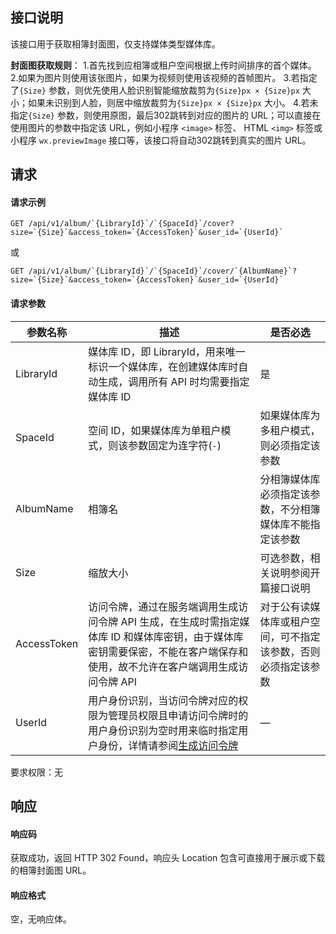 ## 接口说明
该接口用于获取相簿封面图，仅支持媒体类型媒体库。

**封面图获取规则**：
1.首先找到应相簿或租户空间根据上传时间排序的首个媒体。
2.如果为图片则使用该张图片，如果为视频则使用该视频的首帧图片。
3.若指定了`{Size}` 参数，则优先使用人脸识别智能缩放裁剪为`{Size}px × {Size}px` 大小；如果未识别到人脸，则居中缩放裁剪为`{Size}px × {Size}px`  大小。
4.若未指定`{Size}`  参数，则使用原图，最后302跳转到对应的图片的 URL；可以直接在使用图片的参数中指定该 URL，例如小程序 `<image>` 标签、 HTML `<img>` 标签或小程序 `wx.previewImage` 接口等，该接口将自动302跳转到真实的图片 URL。



## 请求
#### 请求示例

```plaintext
GET /api/v1/album/`{LibraryId}`/`{SpaceId}`/cover?size=`{Size}`&access_token=`{AccessToken}`&user_id=`{UserId}`
``` 
或
```plaintext
GET /api/v1/album/`{LibraryId}`/`{SpaceId}`/cover/`{AlbumName}`?size=`{Size}`&access_token=`{AccessToken}`&user_id=`{UserId}`
```





#### 请求参数

| 参数名称  | 描述                                                       | 是否必选                                 |
| --------- | ---------------------------------------------------------- | ---------------------------------------- |
| LibraryId | 媒体库 ID，即 LibraryId，用来唯一标识一个媒体库，在创建媒体库时自动生成，调用所有 API 时均需要指定媒体库 ID                                                 | 是                                       |
| SpaceId   | 空间 ID，如果媒体库为单租户模式，则该参数固定为连字符(`-`) | 如果媒体库为多租户模式，则必须指定该参数 |
| AlbumName |     相簿名           |   分相簿媒体库必须指定该参数，不分相簿媒体库不能指定该参数    |
|    Size   |        缩放大小                                                    |         可选参数，相关说明参阅开篇接口说明                                 |
|   AccessToken        |             访问令牌，通过在服务端调用生成访问令牌 API 生成，在生成时需指定媒体库 ID 和媒体库密钥，由于媒体库密钥需要保密，不能在客户端保存和使用，故不允许在客户端调用生成访问令牌 API              |     对于公有读媒体库或租户空间，可不指定该参数，否则必须指定该参数        |
|UserId|用户身份识别，当访问令牌对应的权限为管理员权限且申请访问令牌时的用户身份识别为空时用来临时指定用户身份，详情请参阅[生成访问令牌](https://cloud.tencent.com/document/product/1339/49964)  |  —                                        |

要求权限：无

## 响应
#### 响应码
获取成功，返回 HTTP 302 Found，响应头 Location 包含可直接用于展示或下载的相簿封面图 URL。 
#### 响应格式
空，无响应体。
